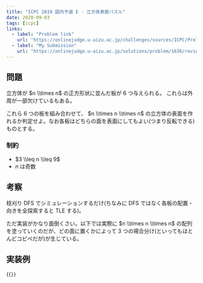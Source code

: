 ```yaml
---
title: "ICPC 2019 国内予選 E - 立方体表面パズル"
date: 2020-09-03
tags: [icpc]
links:
  - label: "Problem link"
    url: "https://onlinejudge.u-aizu.ac.jp/challenges/sources/ICPC/Prelim/1636"
  - label: "My Submission"
    url: "https://onlinejudge.u-aizu.ac.jp/solutions/problem/1636/review/4814241/misteer/C++14"
---
```


## 問題

立方体が $n \\times n$ の正方形状に並んだ板が $6$ つ与えられる。
これらは外周が一部欠けているもある。

これら $6$ つの板を組み合わせて、 $n \\times n \\times n$ の立方体の表面を作れるか判定せよ。なお各板はどちらの面を表面にしてもよい(つまり反転できる)ものとする。

### 制約

- $3 \\leq n \\leq 9$
- $n$ は奇数

## 考察

枝刈り DFS でシミュレーションするだけ(ちなみに DFS ではなく各板の配置・向きを全探索すると TLE する)。

ただ実装がかなり面倒くさい。以下では実際に $n \\times n \\times n$ の配列を塗っていくのだが、どの面に置くかによって 3 つの場合分け(といってもほとんどコピペだが)が生じている。

## 実装例

{{<code file="0.cpp" language="cpp">}}
